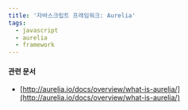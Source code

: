 ```yaml
---
title: '자바스크립트 프레임워크: Aurelia'
tags:
  - javascript
  - aurelia
  - framework
---
```


#### 관련 문서
- [http://aurelia.io/docs/overview/what-is-aurelia/](http://aurelia.io/docs/overview/what-is-aurelia/)
